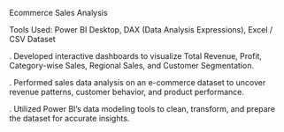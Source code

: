 Ecommerce Sales Analysis 

Tools Used: Power BI Desktop, DAX (Data Analysis Expressions), Excel / CSV Dataset

. Developed interactive dashboards to visualize Total Revenue, Profit, Category-wise Sales, Regional Sales, and Customer Segmentation.

. Performed sales data analysis on an e-commerce dataset to uncover revenue patterns, customer behavior, and product performance.

. Utilized Power BI’s data modeling tools to clean, transform, and prepare the dataset for accurate insights.



